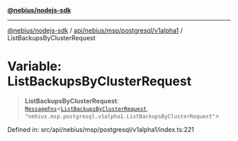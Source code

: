 [**@nebius/nodejs-sdk**](../../../../../../README.md)

***

[@nebius/nodejs-sdk](../../../../../../README.md) / [api/nebius/msp/postgresql/v1alpha1](../README.md) / ListBackupsByClusterRequest

# Variable: ListBackupsByClusterRequest

> **ListBackupsByClusterRequest**: [`MessageFns`](../../../../../../runtime/protos/core/interfaces/MessageFns.md)\<[`ListBackupsByClusterRequest`](../interfaces/ListBackupsByClusterRequest.md), `"nebius.msp.postgresql.v1alpha1.ListBackupsByClusterRequest"`\>

Defined in: src/api/nebius/msp/postgresql/v1alpha1/index.ts:221
